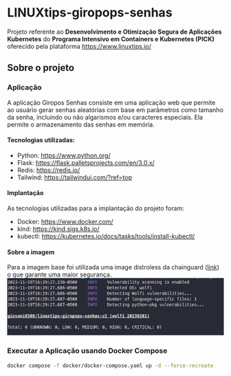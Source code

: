 # LINUXtips-giropops-senhas
Projeto referente ao **Desenvolvimento e Otimização Segura de Aplicações Kubernetes** do **Programa Intensivo em Containers e Kubernetes (PICK)** oferecido pela plataforma https://www.linuxtips.io/

## Sobre o projeto
### Aplicação

A aplicação Giropos Senhas consiste em uma aplicação web que permite ao usuário gerar senhas aleatórias com base em parâmetros como tamanho da senha, incluindo ou não algarismos e/ou caracteres especiais. Ela permite o armazenamento das senhas em memória.

#### Tecnologias utilizadas:
 - Python: https://www.python.org/
 - Flask: https://flask.palletsprojects.com/en/3.0.x/
 - Redis: https://redis.io/
 - Tailwind: https://tailwindui.com/?ref=top

#### Implantação
 As tecnologias utilizadas para a implantação do projeto foram:
  - Docker: https://www.docker.com/
  - kind: https://kind.sigs.k8s.io/
  - kubectl: https://kubernetes.io/docs/tasks/tools/install-kubectl/


#### Sobre a imagem
Para a imagem base foi utilizada uma image distroless da chainguard ([link](https://edu.chainguard.dev/chainguard/chainguard-images/reference/python/)) o que garante uma maior segurança.
![Relatório de Análise de Riscos usando o Trivy](docs/images/trivy.png)

### Executar a Aplicação usando Docker Compose

```bash
docker compose -f docker/docker-compose.yaml up -d --force-recreate
```